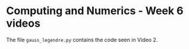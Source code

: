 # Computing and Numerics - Week 6 videos

The file `gauss_legendre.py` contains the code seen in Video 2.
